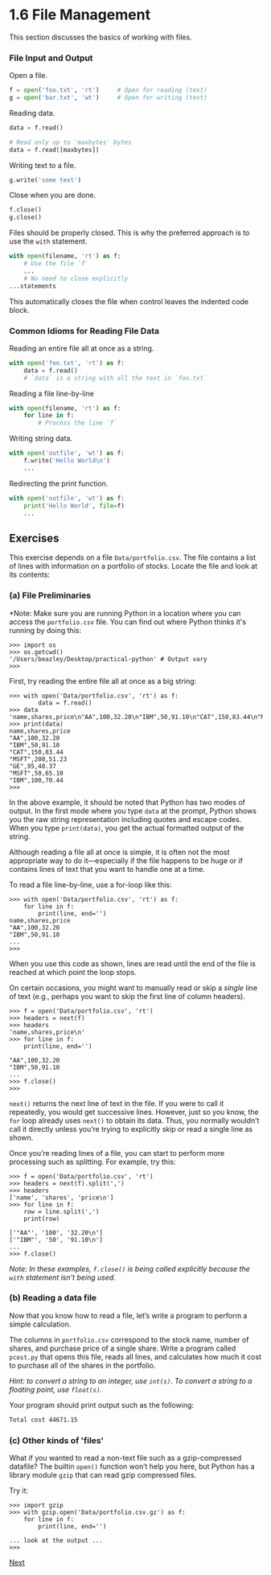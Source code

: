 # 1.6 File Management

This section discusses the basics of working with files.

### File Input and Output

Open a file.

```python
f = open('foo.txt', 'rt')     # Open for reading (text)
g = open('bar.txt', 'wt')     # Open for writing (text)
```

Reading data.

```python
data = f.read()

# Read only up to 'maxbytes' bytes
data = f.read([maxbytes])
```

Writing text to a file.

```python
g.write('some text')
```

Close when you are done.

```python
f.close()
g.close()
```

Files should be properly closed. This is why the preferred approach is to use the `with` statement.

```python
with open(filename, 'rt') as f:
    # Use the file `f`
    ...
    # No need to close explicitly
...statements
```

This automatically closes the file when control leaves the indented code block.

### Common Idioms for Reading File Data

Reading an entire file all at once as a string.

```python
with open('foo.txt', 'rt') as f:
    data = f.read()
    # `data` is a string with all the text in `foo.txt`
```

Reading a file line-by-line

```python
with open(filename, 'rt') as f:
    for line in f:
        # Process the line `f`
```

Writing string data.

```python
with open('outfile', 'wt') as f:
    f.write('Hello World\n')
    ...
```

Redirecting the print function.

```python
with open('outfile', 'wt') as f:
    print('Hello World', file=f)
    ...
```

## Exercises

This exercise depends on a file `Data/portfolio.csv`.  The file contains a list of lines with information on a portfolio of stocks.
Locate the file and look at its contents:

### (a) File Preliminaries

*Note: Make sure you are running Python in a location where you can access the `portfolio.csv` file.
You can find out where Python thinks it's running by doing this:

```pycon
>>> import os
>>> os.getcwd()
'/Users/beazley/Desktop/practical-python' # Output vary
>>>
```

First, try reading the entire file all at once as a big string:

```pycon
>>> with open('Data/portfolio.csv', 'rt') as f:
        data = f.read()
>>> data
'name,shares,price\n"AA",100,32.20\n"IBM",50,91.10\n"CAT",150,83.44\n"MSFT",200,51.23\n"GE",95,40.37\n"MSFT",50,65.10\n"IBM",100,70.44\n'
>>> print(data)
name,shares,price
"AA",100,32.20
"IBM",50,91.10
"CAT",150,83.44
"MSFT",200,51.23
"GE",95,40.37
"MSFT",50,65.10
"IBM",100,70.44
>>>
```

In the above example, it should be noted that Python has two modes of output.
In the first mode where you type `data` at the prompt, Python shows you the raw string representation including quotes and escape codes.
When you type `print(data)`, you get the actual formatted output of the string.

Although reading a file all at once is simple, it is often not the
most appropriate way to do it—especially if the file happens to be
huge or if contains lines of text that you want to handle one at a
time.

To read a file line-by-line, use a for-loop like this:

```pycon
>>> with open('Data/portfolio.csv', 'rt') as f:
    for line in f:
        print(line, end='')
name,shares,price
"AA",100,32.20
"IBM",50,91.10
...
>>>
```

When you use this code as shown, lines are read until the end of the file is reached at which point the loop stops.

On certain occasions, you might want to manually read or skip a *single* line of text (e.g., perhaps you want to skip the first line of column headers).

```pycon
>>> f = open('Data/portfolio.csv', 'rt')
>>> headers = next(f)
>>> headers
'name,shares,price\n'
>>> for line in f:
    print(line, end='')

"AA",100,32.20
"IBM",50,91.10
...
>>> f.close()
>>>
```

`next()` returns the next line of text in the file. If you were to call it repeatedly, you would get successive lines. 
However, just so you know, the `for` loop already uses `next()` to obtain its data.
Thus, you normally wouldn’t call it directly unless you’re trying to explicitly skip or read a single line as shown.

Once you’re reading lines of a file, you can start to perform more processing such as splitting.
For example, try this:

```pycon
>>> f = open('Data/portfolio.csv', 'rt')
>>> headers = next(f).split(',')
>>> headers
['name', 'shares', 'price\n']
>>> for line in f:
    row = line.split(',')
    print(row)

['"AA"', '100', '32.20\n']
['"IBM"', '50', '91.10\n']
...
>>> f.close()
```

*Note: In these examples, `f.close()` is being called explicitly because the `with` statement isn’t being used.*

### (b) Reading a data file

Now that you know how to read a file, let’s write a program to perform a simple calculation.

The columns in `portfolio.csv` correspond to the stock name, number of
shares, and purchase price of a single share.  Write a program called
`pcost.py` that opens this file, reads all lines, and calculates how
much it cost to purchase all of the shares in the portfolio.

*Hint: to convert a string to an integer, use `int(s)`. To convert a string to a floating point, use `float(s)`.*

Your program should print output such as the following:

```bash
Total cost 44671.15
```

### (c) Other kinds of 'files'

What if you wanted to read a non-text file such as a gzip-compressed datafile?
The builtin `open()` function won’t help you here, but Python has a library module `gzip` that can read gzip compressed files.

Try it:

```pycon
>>> import gzip
>>> with gzip.open('Data/portfolio.csv.gz') as f:
    for line in f:
        print(line, end='')

... look at the output ...
>>>
```

[Next](07_Functions)